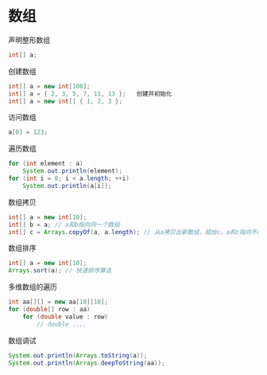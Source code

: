 # 数组

声明整形数组
```java
int[] a;
```

创建数组
```java
int[] a = new int[100];
int[] a = { 2, 3, 5, 7, 11, 13 };   创建并初始化
int[] a = new int[] { 1, 2, 3 };
```

访问数组
```java
a[0] = 123;
```

遍历数组
```java
for (int element : a)
    System.out.println(element);
for (int i = 0; i < a.length; ++i)
    System.out.println(a[i]);
```

数组拷贝
```java
int[] a = new int[10];
int[] b = a; // a和b指向同一个数组
int[] c = Arrays.copyOf(a, a.length); // 从a拷贝出新数组，赋给c。a和c指向不同数组
```

数组排序
```java
int[] a = new int[10];
Arrays.sort(a); // 快速排序算法
```


多维数组的遍历
```java
int aa[][] = new aa[10][10];
for (double[] row : aa)
    for (double value : row)
        // double ....
```

数组调试
```java
System.out.println(Arrays.toString(a));
System.out.println(Arrays.deepToString(aa));
```


